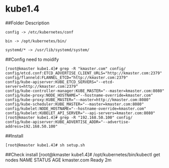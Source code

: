 # kube1.4

##Folder Description

	config -> /etc/kubernetes/conf

	bin -> /opt/kubernetes/bin/

	systemd/* -> /usr/lib/systemd/system/


##Config need to moidify

	[root@kmaster kube1.4]# grep -R "kmaster.com" config/
	config/etcd.conf:ETCD_ADVERTISE_CLIENT_URLS="http://kmaster.com:2379"
	config/flanneld:FLANNEL_ETCD="http://kmaster.com:2379"
	config/kube-apiserver:KUBE_ETCD_SERVERS="--etcd-servers=http://kmaster.com:2379"
	config/kube-controller-manager:KUBE_MASTER="--master=kmaster.com:8080"
	config/kube-proxy:NODE_HOSTNAME="--hostname-override=kmaster.com"
	config/kube-proxy:KUBE_MASTER="--master=http://kmaster.com:8080"
	config/kube-scheduler:KUBE_MASTER="--master=kmaster.com:8080"
	config/kubelet:NODE_HOSTNAME="--hostname-override=kmaster.com"
	config/kubelet:KUBELET_API_SERVER="--api-servers=kmaster.com:8080"
	[root@kmaster kube1.4]# grep -R "192.168.50.100" config/
	config/kube-apiserver:KUBE_ADVERTISE_ADDR="--advertise-address=192.168.50.100"


##Install 

	[root@kmaster kube1.4]# sh setup.sh

##Check install 
	[root@kmaster kube1.4]# /opt/kubernetes/bin/kubectl get nodes
	NAME          STATUS    AGE
	kmaster.com   Ready     2m


